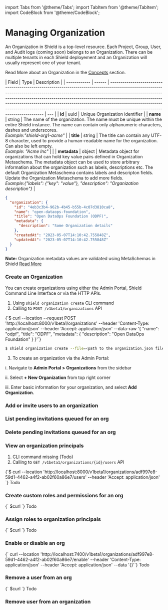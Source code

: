 import Tabs from '@theme/Tabs';
import TabItem from '@theme/TabItem';
import CodeBlock from '@theme/CodeBlock';

# Managing Organization

An Organization in Shield is a top-level resource. Each Project, Group, User, and Audit logs (coming soon) belongs to an Organization. There can be multiple tenants in each Shield deployement and an Organization will usually represent one of your tenant.

Read More about an Organization in the [Concepts](../concepts/org.md) section.

<Tabs groupId="model">
  <TabItem value="Model" label="Model" default>

| Field        | Type   | Description                                                                                                                                                                                                                                                                                                                                                                                                                                         |
| ------------ | ------ | --------------------------------------------------------------------------------------------------------------------------------------------------------------------------------------------------------------------------------------------------------------------------------------------------------------------------------------------------------------------------------------------------------------------------------------------------- | --- |
| **id**       | uuid   | Unique Organization identifier                                                                                                                                                                                                                                                                                                                                                                                                                      |
| **name**     | string | The name of the organization. The name must be unique within the entire Shield instance. The name can contain only alphanumeric characters, dashes and underscores.<br/> _Example:"shield-org1-acme"_                                                                                                                                                                                                                                               |
| **title**    | string | The title can contain any UTF-8 character, used to provide a human-readable name for the organization. Can also be left empty. <br/>_Example: "Acme Inc"_                                                                                                                                                                                                                                                                                           |     |
| **metadata** | object | Metadata object for organizations that can hold key value pairs defined in Organization Metaschema. The metadata object can be used to store arbitrary information about the organization such as labels, descriptions etc. The default Organization Metaschema contains labels and descripton fields. Update the Organization Metaschema to add more fields.<br/>_Example:{"labels": {"key": "value"}, "description": "Organization description"}_ |

</TabItem>
<TabItem value="JSON" label="Sample JSON" default>

```json
{
  "organization": {
    "id": "4eb3c3b4-962b-4b45-b55b-4c07d3810ca8",
    "name": "open-dataops-foundation",
    "title": "Open DataOps Foundation (ODPF)",
    "metadata": {
      "description": "Some Organization details"
    },
    "createdAt": "2023-05-07T14:10:42.755848Z",
    "updatedAt": "2023-05-07T14:10:42.755848Z"
  }
}
```
</TabItem>
</Tabs>

**Note:** Organization metadata values are validated using MetaSchemas in Shield [Read More](./managing-metaschemas.md)

### Create an Organization

You can create organizations using either the Admin Portal, Shield Command Line Interface or via the HTTP APIs.

1. Using `shield organization create` CLI command
2. Calling to `POST /v1beta1/organizations` API

<Tabs groupId="api">
  <TabItem value="http" label="HTTP">
        <CodeBlock className="language-bash">
{`$ curl --location --request POST 'http://localhost:8000/v1beta1/organizations'
--header 'Content-Type: application/json'
--header 'Accept: application/json'
--data-raw '{
  "name": "odpf",
  "title": "ODPF",
  "metadata": {
      "description": "Open DataOps Foundation"
  }
}'`}
    </CodeBlock>
  </TabItem>
<TabItem value="cli" label="CLI" default>

```bash
$ shield organization create --file=<path to the organization.json file>
```

  </TabItem>
</Tabs>

3. To create an organization via the Admin Portal:

  i. Navigate to **Admin Portal > Organizations** from the sidebar

  ii. Select **+ New Organization** from top right corner

  iii. Enter basic information for your organization, and select **Add Organization**.

### Add or invite users to an organization

### List pending invitations queued for an org

### Delete pending invitations queued for an org

### View an organization principals

1. CLI command missing (Todo)
2. Calling to `GET /v1beta1/organizations/{id}/users` API

<Tabs groupId="api">
  <TabItem value="http" label="HTTP">
  <CodeBlock className="language-bash">
{`$ curl --location 'http://localhost:8000/v1beta1/organizations/adf997e8-59d1-4462-a4f2-ab02f60a86e7/users' 
--header 'Accept: application/json'
`}
</CodeBlock>
</TabItem>
 <TabItem value="cli" label="CLI">
Todo
 </TabItem>
</Tabs>

### Create custom roles and permissions for an org

<Tabs groupId="api">
  <TabItem value="http" label="HTTP">
  <CodeBlock className="language-bash">
  {` $curl
  `}</CodeBlock>
</TabItem>
 <TabItem value="cli" label="CLI">
Todo
 </TabItem>
 </Tabs>

### Assign roles to organization principals

<Tabs groupId="api">
  <TabItem value="http" label="HTTP">
  <CodeBlock className="language-bash">
  {` $curl
  `}</CodeBlock>
</TabItem>
 <TabItem value="cli" label="CLI">
Todo
 </TabItem>
 </Tabs>

### Enable or disable an org

<Tabs groupId="api">
  <TabItem value="http" label="HTTP">
  <CodeBlock className="language-bash">
  {` curl --location 'http://localhost:7400/v1beta1/organizations/adf997e8-59d1-4462-a4f2-ab02f60a86e7/enable' 
--header 'Content-Type: application/json' 
--header 'Accept: application/json' 
--data '{}'`}
</CodeBlock>
</TabItem>
 <TabItem value="cli" label="CLI">
Todo
 </TabItem>
 </Tabs>

### Remove a user from an org
<Tabs groupId="api">
  <TabItem value="http" label="HTTP">
  <CodeBlock className="language-bash">
  {` $curl
  `}</CodeBlock>
</TabItem>
 <TabItem value="cli" label="CLI">
Todo
 </TabItem>
 </Tabs>


### Remove user from an organization 